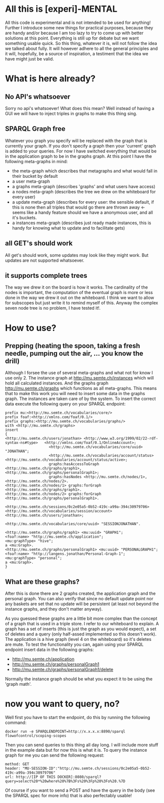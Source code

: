 # All this is [experi]-MENTAL

All this code is experimental and is not intended to be used for anything! Further I introduce some new things for practical purposes, because they are handy and/or because I am too lazy to try to come up with better solutions at this point. Everything is still up for debate but we want something usable quick. So this thing, whatever it is, will not follow the idea we talked about fully. It will however adhere to all the general principles and it will, hopefully, be a source of inspiration, a testiment that the idea we have might just be valid.

# What is here already?

## No API's whatsoever

Sorry no api's whatsoever! What does this mean? Well instead of having a GUI we will have to inject triples in graphs to make this thing sing.

## SPARQL Graph free

Whatever you graph you specify will be replaced with the graph that is currently your graph. If you don't specify a graph then your 'current' graph is added to your queries. For now I have switched everything that would be in the application graph to be in the graphs graph. At this point I have the following meta-graphs in mind:
* the meta-graph which describes that metagraphs and what would fall in their bucket by default
* a user meta-graph
* a graphs meta-graph (describes 'graphs' and what users have access)
* a nodes meta-graph (describes the tree we drew on the whiteboard for every user)
* a update meta-graph (describes for every user: the sensible default, if this is none then all triples that would go there are thrown away <- seems like a handy feature should we have a anonymous user, and all it's buckets.
* a instances meta-graph (describes just ready made instances, this is handy for knowing what to update and to facilitate gets)

## all GET's should work

All get's should work, some updates may look like they might work. But updates are not supported whatsoever.

## it supports complete trees

The way we drew it on the board is how it works. The cardinality of the nodes is important, the computation of the eventual graph is more or less done in the way we drew it out on the whiteboard. I think we want to allow for subscopes but just write it to remind myself of this. Anyway the complex seven node tree is no problem, I have tested it!.

# How to use?

## Prepping (heating the spoon, taking a fresh needle, pumping out the air, ... you know the drill)

Although I forsee the use of several meta-graphs and what not for know I use only 2. The instance graph at <http://mu.semte.ch/instances> which will hold all calculated instances. And the graphs graph <http://mu.semte.ch/graphs> which functions as all meta-graphs. This means that to make this work you will need to insert some data in the graphs graph. The instances are taken care of by the system. To insert the correct data execute the following query on your SPARQL endpoint:
```
prefix mu:<http://mu.semte.ch/vocabularies/core/>
prefix foaf:<http://xmlns.com/foaf/0.1/>
prefix graphs:<http://mu.semte.ch/vocabularies/graphs/>
with <http://mu.semte.ch/graphs>
insert
{
<http://mu.semte.ch/users/jonathan> <http://www.w3.org/1999/02/22-rdf-syntax-ns#type>	<http://xmlns.com/foaf/0.1/OnlineAccount>;
				    <http://mu.semte.ch/vocabularies/core/uuid>	"JONATHAN";
				    <http://mu.semte.ch/vocabularies/account/status> <http://mu.semte.ch/vocabularies/account/status/active>;
				    graphs:hasAccessToGraph <http://mu.semte.ch/graphs/graph1>, <http://mu.semte.ch/graphs/personalGraph1>;
				    graphs:hasNodes <http://mu.semte.ch/nodes/1>, <http://mu.semte.ch/nodes/2>.
<http://mu.semte.ch/nodes/1> graphs:forGraph <http://mu.semte.ch/graphs/graph1>.
<http://mu.semte.ch/nodes/2> graphs:forGraph <http://mu.semte.ch/graphs/personalGraph1>.
				    
<http://mu.semte.ch/sessions/0c2e05a5-0b52-419c-a99a-394c30979706> <http://mu.semte.ch/vocabularies/session/account> <http://mu.semte.ch/users/jonathan>;
								     <http://mu.semte.ch/vocabularies/core/uuid> "SESSIONJONATHAN".

<http://mu.semte.ch/graphs/graph1> <mu:uuid> "GRAPH1";
<foaf:name> "http://mu.semte.ch/application";
<mu:graphType> "hive";
a <mu:Graph>.
<http://mu.semte.ch/graphs/personalGraph1> <mu:uuid> "PERSONALGRAPH1";
<foaf:name> "http://langens.jonathan/Personal-Graph-1";
<mu:graphType> "personal";
a <mu:Graph>.
}

```

## What are these graphs?

After this is done there are 2 graphs created, the application graph and the personal graph. You can also verify that since no default update point nor any baskets are set that no update will be persistent (at least not beyond the instance graphs, and they don't matter anyway).

As you guessed these graphs are a little bit more complex than the concept of a graph that is used in a triple store. I refer to our whiteboard to explain. A graph has a set of inserts (this is just the graph as you would expect), a set of deletes and a query (only half-assed implemented so this doesn't work). The application is a hive graph (level 4 on the whiteboard) so it's deletes are mute.
To test the functionality you can, again using your SPARQL endpoint insert data in the following graphs:
* <http://mu.semte.ch/application>
* <http://mu.semte.ch/graphs/personalGraph1>
* <http://mu.semte.ch/graphs/personalGraph1/delete>

Normally the instance graph should be what you expect it to be using the 'graph math'.

# now you want to query, no?

Well first you have to start the endpoint, do this by running the following command:
```
docker run -e SPARQLENDPOINT=http://x.x.x.x:8890/sparql flowofcontrol/scoping-scopes
```

Then you can send queries to this thing all day long. I will include more stuff in the example data but for now this is what it is. To query the instance graph for me you can send the following request:
```
method: GET
header: "MU-SESSION-ID":"http://mu.semte.ch/sessions/0c2e05a5-0b52-419c-a99a-394c30979706"
url: http://[IP OF THIS DOCKER]:8080/sparql?query=select%20*%20where%20%7B%3Fs%20%3Fp%20%3Fo%20.%7D
```

Of course if you want to send a POST and have the query in the body (see the SPARQL spec for more info) that is also perfectably usable!
